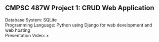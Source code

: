 ## CMPSC 487W Project 1: CRUD Web Application
Database System: SQLite\
Programming Language: Python using Django for web development and web hosting\
Presentation Video: x
